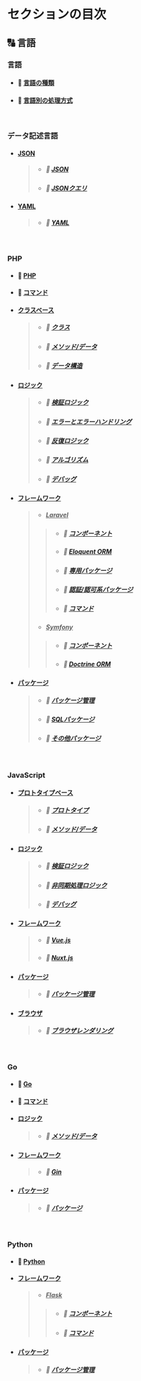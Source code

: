 # セクションの目次

## 🔠 言語

### 言語

* #### 📖 [言語の種類](https://hiroki-it.github.io/tech-notebook-mkdocs/language/language_type.html)
* #### 📖 [︎言語別の処理方式](https://hiroki-it.github.io/tech-notebook-mkdocs/language/language_process_mode.html)

<br>

### データ記述言語

* #### <u>JSON</u>
  > * ##### 📖 [︎JSON](https://hiroki-it.github.io/tech-notebook-mkdocs/language/language_data_description_language_json.html)
  > * ##### 📖 [︎JSONクエリ](https://hiroki-it.github.io/tech-notebook-mkdocs/language/language_data_description_language_json_query.html)
* #### <u>YAML</u>
  > * ##### 📖 [︎YAML](https://hiroki-it.github.io/tech-notebook-mkdocs/language/language_data_description_language_yaml.html)

<br>

### PHP

* #### 📖 [PHP](https://hiroki-it.github.io/tech-notebook-mkdocs/language/language_php.html)
* #### 📖 [︎コマンド](https://hiroki-it.github.io/tech-notebook-mkdocs/language/language_php_command.html)
* #### <u>クラスベース</u>
  > * ##### 📖 [︎クラス](https://hiroki-it.github.io/tech-notebook-mkdocs/language/language_php_class_based.html)
  > * ##### 📖 [︎メソッド/データ](https://hiroki-it.github.io/tech-notebook-mkdocs/language/language_php_class_based_method_data.html)
  > * ##### 📖 [︎データ構造](https://hiroki-it.github.io/tech-notebook-mkdocs/language/language_php_class_based_data_structure.html)
* #### <u>ロジック</u>
  > * ##### 📖 [︎検証ロジック](https://hiroki-it.github.io/tech-notebook-mkdocs/language/language_php_logic_validation.html)
  > * ##### 📖 [︎エラーとエラーハンドリング](https://hiroki-it.github.io/tech-notebook-mkdocs/language/language_php_logic_error_and_error_handling.html)
  > * ##### 📖 [︎反復ロジック](https://hiroki-it.github.io/tech-notebook-mkdocs/language/language_php_logic_iteration.html)
  > * ##### 📖 [︎アルゴリズム](https://hiroki-it.github.io/tech-notebook-mkdocs/language/language_php_logic_algorithm.html)
  > * ##### 📖 [︎デバッグ](https://hiroki-it.github.io/tech-notebook-mkdocs/language/language_php_logic_debug.html)
* #### <u>フレームワーク</u>
  > * ##### <u>Laravel</u>
  > > * ##### 📖 [︎コンポーネント](https://hiroki-it.github.io/tech-notebook-mkdocs/language/language_php_framework_laravel_component.html)
  > > * ##### 📖 [︎Eloquent ORM](https://hiroki-it.github.io/tech-notebook-mkdocs/language/language_php_framework_laravel_eloquent_orm.html)
  > > * ##### 📖 [︎専用パッケージ](https://hiroki-it.github.io/tech-notebook-mkdocs/language/language_php_framework_laravel_package.html)
  > > * ##### 📖 [︎認証/認可系パッケージ](https://hiroki-it.github.io/tech-notebook-mkdocs/language/language_php_framework_laravel_package_auth.html)
  > > * ##### 📖 [︎コマンド](https://hiroki-it.github.io/tech-notebook-mkdocs/language/language_php_framework_laravel_command.html)
  > * ##### <u>Symfony</u>
  > > * ##### 📖 [︎コンポーネント](https://hiroki-it.github.io/tech-notebook-mkdocs/language/language_php_framework_symfony_component.html)
  > > * ##### 📖 [︎Doctrine ORM](https://hiroki-it.github.io/tech-notebook-mkdocs/language/language_php_framework_symfony_doctrine_orm.html)
* #### <u>パッケージ</u>
  > * ##### 📖 [︎パッケージ管理](https://hiroki-it.github.io/tech-notebook-mkdocs/language/language_php_package_management.html)
  > * ##### 📖 [︎SQLパッケージ](https://hiroki-it.github.io/tech-notebook-mkdocs/language/language_php_package_sql.html)
  > * ##### 📖 [︎その他パッケージ](https://hiroki-it.github.io/tech-notebook-mkdocs/language/language_php_package_others.html)

<br>

### JavaScript

* #### <u>プロトタイプベース</u>
  > * ##### 📖 [︎プロトタイプ](https://hiroki-it.github.io/tech-notebook-mkdocs/language/language_js_prototype_based.html)
  > * ##### 📖 [︎メソッド/データ](https://hiroki-it.github.io/tech-notebook-mkdocs/language/language_js_prototype_based_method_data.html)
* #### <u>ロジック</u>
  > * ##### 📖 [︎検証ロジック](https://hiroki-it.github.io/tech-notebook-mkdocs/language/language_js_logic_validation.html)
  > * ##### 📖 [︎非同期処理ロジック](https://hiroki-it.github.io/tech-notebook-mkdocs/language/language_js_logic_asynchronous_process.html)
  > * ##### 📖 [︎デバッグ](https://hiroki-it.github.io/tech-notebook-mkdocs/language/language_js_logic_debug.html)
* #### <u>フレームワーク</u>
  > * ##### 📖 [︎Vue.js](https://hiroki-it.github.io/tech-notebook-mkdocs/language/language_js_framework_vuejs.html)
  > * ##### 📖 [︎Nuxt.js](https://hiroki-it.github.io/tech-notebook-mkdocs/language/language_js_framework_nuxtjs.html)
* #### <u>パッケージ</u>
  > * ##### 📖 [︎パッケージ管理](https://hiroki-it.github.io/tech-notebook-mkdocs/language/language_js_package_management.html)
* #### <u>ブラウザ</u>
  > * ##### 📖 [︎ブラウザレンダリング](https://hiroki-it.github.io/tech-notebook-mkdocs/language/language_js_browser_rendering.html)

<br>

### Go

* #### 📖 [Go](https://hiroki-it.github.io/tech-notebook-mkdocs/language/language_go.html)
* #### 📖 [︎コマンド](https://hiroki-it.github.io/tech-notebook-mkdocs/language/language_go_command.html)
* #### <u>ロジック</u>
  > * ##### 📖 [メソッド/データ](https://hiroki-it.github.io/tech-notebook-mkdocs/language/language_go_logic_method_data.html)
* #### <u>フレームワーク</u>
  > * ##### 📖 [Gin](https://hiroki-it.github.io/tech-notebook-mkdocs/language/language_go_framework_gin.html)
* #### <u>パッケージ</u>
  > * ##### 📖 [パッケージ](https://hiroki-it.github.io/tech-notebook-mkdocs/language/language_go_package.html)

<br>

### Python
  
* #### 📖 [︎Python](https://hiroki-it.github.io/tech-notebook-mkdocs/language/language_python.html)
* #### <u>フレームワーク</u>
  > * ##### <u>Flask</u>
  > > * ##### 📖 [︎コンポーネント](https://hiroki-it.github.io/tech-notebook-mkdocs/language/language_python_framework_flask_component.html)
  > > * ##### 📖 [︎コマンド](https://hiroki-it.github.io/tech-notebook-mkdocs/language/language_python_framework_flask_command.html)
* #### <u>パッケージ</u>
  > * ##### 📖 [︎パッケージ管理](https://hiroki-it.github.io/tech-notebook-mkdocs/language/language_python_package_management.html)

<br>
